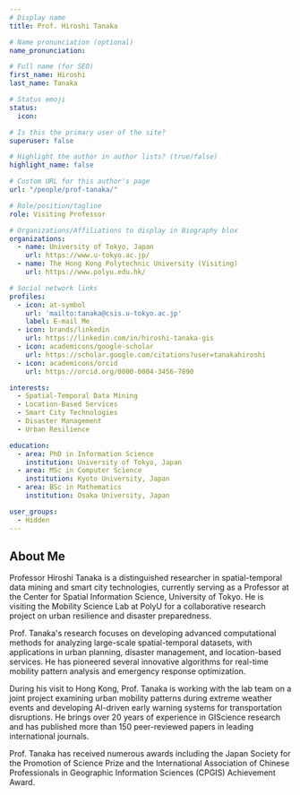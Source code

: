 ```yaml
---
# Display name
title: Prof. Hiroshi Tanaka

# Name pronunciation (optional)
name_pronunciation:

# Full name (for SEO)
first_name: Hiroshi
last_name: Tanaka

# Status emoji
status:
  icon:

# Is this the primary user of the site?
superuser: false

# Highlight the author in author lists? (true/false)
highlight_name: false

# Custom URL for this author's page
url: "/people/prof-tanaka/"

# Role/position/tagline
role: Visiting Professor

# Organizations/Affiliations to display in Biography blox
organizations:
  - name: University of Tokyo, Japan
    url: https://www.u-tokyo.ac.jp/
  - name: The Hong Kong Polytechnic University (Visiting)
    url: https://www.polyu.edu.hk/

# Social network links
profiles:
  - icon: at-symbol
    url: 'mailto:tanaka@csis.u-tokyo.ac.jp'
    label: E-mail Me
  - icon: brands/linkedin
    url: https://linkedin.com/in/hiroshi-tanaka-gis
  - icon: academicons/google-scholar
    url: https://scholar.google.com/citations?user=tanakahiroshi
  - icon: academicons/orcid
    url: https://orcid.org/0000-0004-3456-7890

interests:
  - Spatial-Temporal Data Mining
  - Location-Based Services
  - Smart City Technologies
  - Disaster Management
  - Urban Resilience

education:
  - area: PhD in Information Science
    institution: University of Tokyo, Japan
  - area: MSc in Computer Science
    institution: Kyoto University, Japan
  - area: BSc in Mathematics
    institution: Osaka University, Japan

user_groups:
  - Hidden
---
```


## About Me

Professor Hiroshi Tanaka is a distinguished researcher in spatial-temporal data mining and smart city technologies, currently serving as a Professor at the Center for Spatial Information Science, University of Tokyo. He is visiting the Mobility Science Lab at PolyU for a collaborative research project on urban resilience and disaster preparedness.

Prof. Tanaka's research focuses on developing advanced computational methods for analyzing large-scale spatial-temporal datasets, with applications in urban planning, disaster management, and location-based services. He has pioneered several innovative algorithms for real-time mobility pattern analysis and emergency response optimization.

During his visit to Hong Kong, Prof. Tanaka is working with the lab team on a joint project examining urban mobility patterns during extreme weather events and developing AI-driven early warning systems for transportation disruptions. He brings over 20 years of experience in GIScience research and has published more than 150 peer-reviewed papers in leading international journals.

Prof. Tanaka has received numerous awards including the Japan Society for the Promotion of Science Prize and the International Association of Chinese Professionals in Geographic Information Sciences (CPGIS) Achievement Award.
